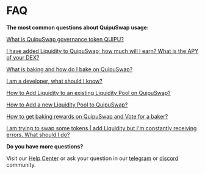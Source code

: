 # FAQ

**The most common questions about QuipuSwap usage:**

[What is QuipuSwap governance token QUIPU?](https://madfish.crunch.help/quipu-swap/faq-quipu-governance-token)

[I have added Liquidity to QuipuSwap; how much will I earn? What is the APY of your DEX?](https://madfish.crunch.help/quipu-swap/i-have-added-liquidity-to-quipu-swap-how-much-will-i-earn-what-is-the-apy-of-your-dex)

[What is baking and how do I bake on QuipuSwap?](https://madfish.crunch.help/quipu-swap/what-is-baking-and-how-do-i-bake-on-quipu-swap)

[I am a developer, what should I know?](https://madfish.crunch.help/quipu-swap/quipu-swap-for-developers)

[How to Add Liquidity to an existing Liquidity Pool on QuipuSwap?](https://madfish.crunch.help/quipu-swap/how-to-add-liquidity-to-the-existing-liquidity-pool-on-quipu-swap)

[How to Add a new Liquidity Pool to QuipuSwap?](https://madfish.crunch.help/quipu-swap/how-to-add-a-new-liquidity-pool-to-quipu-swap)

[How to get baking rewards on QuipuSwap and Vote for a baker?](https://madfish.crunch.help/quipu-swap/how-to-get-trading-fees-and-baking-rewards-on-quipu-swap)

[I am trying to swap some tokens | add Liquidity but I'm constantly receiving errors. What should I do?](https://madfish.crunch.help/quipu-swap/i-am-trying-to-swap-some-tokens-but-i-m-constantly-receving-errors)

**Do you have more questions?**

Visit our [Help Center](https://madfish.crunch.help) or ask your question in our [telegram](https://t.me/MadFishCommunity) or [discord](https://madfish.solutions/discord) community.
